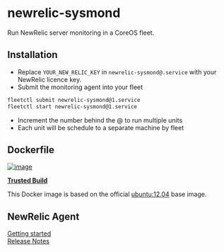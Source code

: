 # newrelic-sysmond

Run NewRelic server monitoring in a CoreOS fleet.

## Installation
* Replace `YOUR_NEW_RELIC_KEY` in `newrelic-sysmond@.service` with your NewRelic licence key.
* Submit the monitoring agent into your fleet

```bash
fleetctl submit newrelic-sysmond@1.service
fleetctl start newrelic-sysmond@1.service
```

* Increment the number behind the @ to run multiple units
* Each unit will be schedule to a separate machine by fleet

## Dockerfile

[![image](https://d207aa93qlcgug.cloudfront.net/img/icons/framed-icon-checked-repository.svg)](https://index.docker.io/u/johanneswuerbach/newrelic-sysmond/)

[**Trusted Build**](https://index.docker.io/u/johanneswuerbach/newrelic-sysmond/)

This Docker image is based on the official [ubuntu:12.04](https://index.docker.io/_/ubuntu/) base image.

## NewRelic Agent

[Getting started](https://docs.newrelic.com/docs/server/new-relic-servers)  
[Release Notes](https://docs.newrelic.com/docs/releases/linux_server/)
